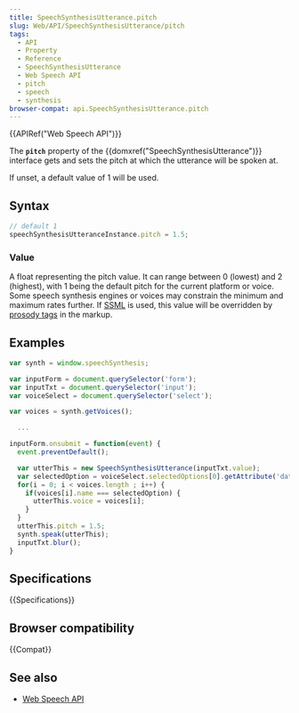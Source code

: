 ```yaml
---
title: SpeechSynthesisUtterance.pitch
slug: Web/API/SpeechSynthesisUtterance/pitch
tags:
  - API
  - Property
  - Reference
  - SpeechSynthesisUtterance
  - Web Speech API
  - pitch
  - speech
  - synthesis
browser-compat: api.SpeechSynthesisUtterance.pitch
---
```

{{APIRef("Web Speech API")}}

The **`pitch`** property of the
{{domxref("SpeechSynthesisUtterance")}} interface gets and sets the pitch at which the
utterance will be spoken at.

If unset, a default value of 1 will be used.

## Syntax

```js
// default 1
speechSynthesisUtteranceInstance.pitch = 1.5;
```

### Value

A float representing the pitch value. It can range between 0 (lowest) and 2 (highest),
with 1 being the default pitch for the current platform or voice. Some speech synthesis
engines or voices may constrain the minimum and maximum rates further. If [SSML](https://www.w3.org/TR/speech-synthesis/) is used, this value will be
overridden by [prosody tags](https://www.w3.org/TR/speech-synthesis/#S3.2.4)
in the markup.

## Examples

```js
var synth = window.speechSynthesis;

var inputForm = document.querySelector('form');
var inputTxt = document.querySelector('input');
var voiceSelect = document.querySelector('select');

var voices = synth.getVoices();

  ...

inputForm.onsubmit = function(event) {
  event.preventDefault();

  var utterThis = new SpeechSynthesisUtterance(inputTxt.value);
  var selectedOption = voiceSelect.selectedOptions[0].getAttribute('data-name');
  for(i = 0; i < voices.length ; i++) {
    if(voices[i].name === selectedOption) {
      utterThis.voice = voices[i];
    }
  }
  utterThis.pitch = 1.5;
  synth.speak(utterThis);
  inputTxt.blur();
}
```

## Specifications

{{Specifications}}

## Browser compatibility

{{Compat}}

## See also

- [Web Speech API](/en-US/docs/Web/API/Web_Speech_API)
